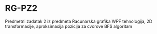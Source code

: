 # RG-PZ2
Predmetni zadatak 2 iz predmeta Racunarska grafika
WPF tehnologija, 2D transformacije, aproksimacija pozicija za cvorove 
BFS algoritam
